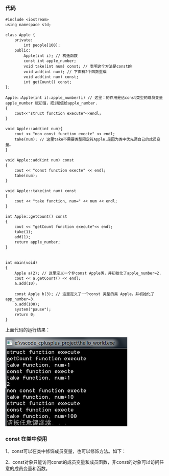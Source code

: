 ### 代码
```
#include <iostream>
using namespace std;

class Apple {
    private:
        int people[100];
    public:
        Apple(int i); // 构造函数
        const int apple_number;
        void take(int num) const; // 表明这个方法是const的
        void add(int num); // 下面有2个函数重载
        void add(int num) const;
        int getCount() const;
};

Apple::Apple(int i):apple_number(i) // 这里：的作用是给const类型的成员变量 apple_number 赋初值，把i赋值给apple_number.
{
    cout<<"struct function execute"<<endl;
}

void Apple::add(int num){
    cout << "non const function execte" << endl;
    take(num); // 这里take不需要类型限定符Apple,是因为类中优先调自己的成员变量。
}

void Apple::add(int num) const 
{
    cout << "const function execte" << endl;
    take(num);
}

void Apple::take(int num) const 
{
    cout << "take function, num=" << num << endl;
}

int Apple::getCount() const 
{
    cout << "getCount function execute"<< endl;
    take(1);
    add(1); 
    return apple_number;
}


int main(void)
{
    Apple a(2); // 这里定义一个非const Apple类，并初始化了apple_number=2.
    cout << a.getCount() << endl;
    a.add(10);

    const Apple b(3); // 这里定义了一个const 类型的类 Apple，并初始化了app_number=3.
    b.add(100);
    system("pause");
    return 0;
}
```

上面代码的运行结果：

![运行结果](https://github.com/leelianglong/LearnCplusplus/blob/master/icon/class.PNG)

### const 在类中使用

1、const可以在类中修饰成员变量，也可以修饰方法。如下：


2、const对象只能访问const的成员变量和成员函数，非const的对象可以访问任意的成员变量和函数。

